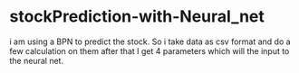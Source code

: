 # stockPrediction-with-Neural_net
i am using a BPN to predict the stock. So i take data as csv format and do a few calculation on them after that I get 4 parameters which will the input to the neural net.
